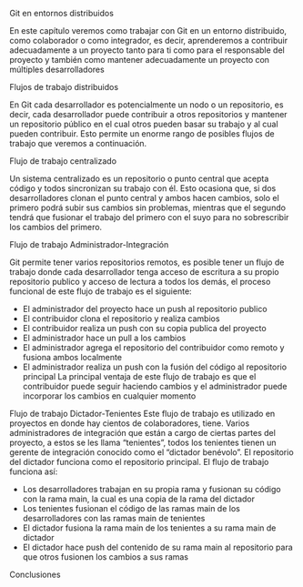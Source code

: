 Git en entornos distribuidos

En este capítulo veremos como trabajar con Git en un entorno distribuido, como colaborador o como integrador, es decir, aprenderemos a contribuir adecuadamente a un proyecto tanto para ti como para el responsable del proyecto y también como mantener adecuadamente un proyecto con múltiples desarrolladores 

Flujos de trabajo distribuidos 

En Git cada desarrollador es potencialmente un nodo o un repositorio, es decir, cada desarrollador puede contribuir a otros repositorios y mantener un repositorio público en el cual otros pueden basar su trabajo y al cual pueden contribuir.
Esto permite un enorme rango de posibles flujos de trabajo que veremos a continuación.

Flujo de trabajo centralizado

Un sistema centralizado es un repositorio o punto central que acepta código y todos sincronizan su trabajo con él. Esto ocasiona que, si dos desarrolladores clonan el punto central y ambos hacen cambios, solo el primero podrá subir sus cambios sin problemas, mientras que el segundo tendrá que fusionar el trabajo del primero con el suyo para no sobrescribir los cambios del primero.

Flujo de trabajo Administrador-Integración
 
Git permite tener varios repositorios remotos, es posible tener un flujo de trabajo donde cada desarrollador tenga acceso de escritura a su propio repositorio publico y acceso de lectura a todos los demás, el proceso funcional de este flujo de trabajo es el siguiente:
-	El administrador del proyecto hace un push al repositorio publico
-	El contribuidor clona el repositorio y realiza cambios
-	El contribuidor realiza un push con su copia publica del proyecto
-	El administrador hace un pull a los cambios
-	El administrador agrega el repositorio del contribuidor como remoto y fusiona ambos localmente
-	El administrador realiza un push con la fusión del código al repositorio principal
La principal ventaja de este flujo de trabajo es que el contribuidor puede seguir haciendo cambios y el administrador puede incorporar los cambios en cualquier momento

Flujo de trabajo Dictador-Tenientes
Este flujo de trabajo es utilizado en proyectos en donde hay cientos de colaboradores, tiene. Varios administradores de integración que están a cargo de ciertas partes del proyecto, a estos se les llama “tenientes”, todos los tenientes tienen un gerente de integración conocido como el “dictador benévolo”. El repositorio del dictador funciona como el repositorio principal. 
El flujo de trabajo funciona así:
-	Los desarrolladores trabajan en su propia rama y fusionan su código con la rama main, la cual es una copia de la rama del dictador
-	Los tenientes fusionan el código de las ramas main de los desarrolladores con las ramas main de tenientes
-	El dictador fusiona la rama main de los tenientes a su rama main de dictador
-	El dictador hace push del contenido de su rama main al repositorio para que otros fusionen los cambios a sus ramas

Conclusiones
 
